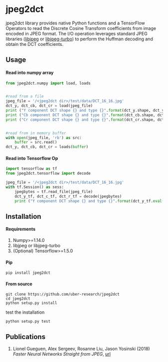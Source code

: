 # jpeg2dct

jpeg2dct library provides native Python functions and a TensorFlow Operators to read the Discrete Cosine Transform coefficients from image encoded in JPEG format.
The I/O operation leverages standard JPEG libraries ([libjpeg](http://libjpeg.sourceforge.net/) or [libjpeg-turbo](https://libjpeg-turbo.org/)) to perform the Huffman decoding and obtain the DCT coefficients.

## Usage
#### Read into numpy array
```python
from jpeg2dct.numpy import load, loads


#read from a file
jpeg_file = '/<jpeg2dct dir>/test/data/DCT_16_16.jpg'
dct_y, dct_cb, dct_cr = load(jpeg_file)
print ("Y component DCT shape {} and type {}".format(dct_y.shape, dct_y.dtype))
print ("Cb component DCT shape {} and type {}".format(dct_cb.shape, dct_cb.dtype))
print ("Cr component DCT shape {} and type {}".format(dct_cr.shape, dct_cr.dtype))


#read from in memory buffer
with open(jpeg_file, 'rb') as src:
    buffer = src.read()
dct_y, dct_cb, dct_cr = loads(buffer)

```
#### Read into Tensorflow Op
```python
import tensorflow as tf
from jpeg2dct.tensorflow import decode

jpeg_file = '/<jpeg2dct dir>/test/data/DCT_16_16.jpg'
with tf.Session() as sess:
    jpegbytes = tf.read_file(jpeg_file)
    dct_y_tf, dct_c_tf, dct_r_tf = decode(jpegbytes)
    print ("Y component DCT shape {} and type {}".format(dct_y_tf.eval().shape, dct_y_tf.dtype))

```


## Installation
#### Requirements
1. Numpy>=1.14.0
2. libjpeg or libjpeg-turbo
2. (Optional) Tensorflow>=1.5.0

#### Pip
```commandline
pip install jpeg2dct
```

#### From source
```commandline
git clone https://github.com/uber-research/jpeg2dct
cd jpeg2dct
python setup.py install
```
test the installation
```commandline
python setup.py test
```



## Publications
1. Lionel Gueguen, Alex Sergeev, Rosanne Liu, Jason Yosinski (2018) *Faster Neural Networks Straight from JPEG*, [url](https://openreview.net/forum?id=S1ry6Y1vG)
